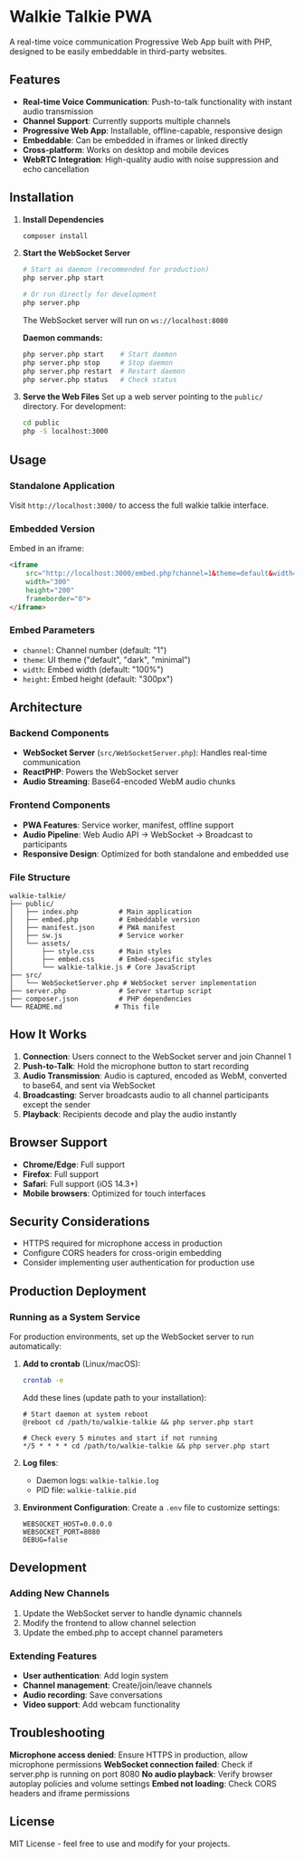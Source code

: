 # Walkie Talkie PWA

A real-time voice communication Progressive Web App built with PHP, designed to be easily embeddable in third-party websites.

## Features

- **Real-time Voice Communication**: Push-to-talk functionality with instant audio transmission
- **Channel Support**: Currently supports multiple channels
- **Progressive Web App**: Installable, offline-capable, responsive design
- **Embeddable**: Can be embedded in iframes or linked directly
- **Cross-platform**: Works on desktop and mobile devices
- **WebRTC Integration**: High-quality audio with noise suppression and echo cancellation

## Installation

1. **Install Dependencies**
   ```bash
   composer install
   ```

2. **Start the WebSocket Server**
   ```bash
   # Start as daemon (recommended for production)
   php server.php start

   # Or run directly for development
   php server.php
   ```
   The WebSocket server will run on `ws://localhost:8080`

   **Daemon commands:**
   ```bash
   php server.php start    # Start daemon
   php server.php stop     # Stop daemon
   php server.php restart  # Restart daemon
   php server.php status   # Check status
   ```

3. **Serve the Web Files**
   Set up a web server pointing to the `public/` directory. For development:
   ```bash
   cd public
   php -S localhost:3000
   ```

## Usage

### Standalone Application
Visit `http://localhost:3000/` to access the full walkie talkie interface.

### Embedded Version
Embed in an iframe:
```html
<iframe
    src="http://localhost:3000/embed.php?channel=1&theme=default&width=300px&height=200px"
    width="300"
    height="200"
    frameborder="0">
</iframe>
```

### Embed Parameters
- `channel`: Channel number (default: "1")
- `theme`: UI theme ("default", "dark", "minimal")
- `width`: Embed width (default: "100%")
- `height`: Embed height (default: "300px")

## Architecture

### Backend Components
- **WebSocket Server** (`src/WebSocketServer.php`): Handles real-time communication
- **ReactPHP**: Powers the WebSocket server
- **Audio Streaming**: Base64-encoded WebM audio chunks

### Frontend Components
- **PWA Features**: Service worker, manifest, offline support
- **Audio Pipeline**: Web Audio API → WebSocket → Broadcast to participants
- **Responsive Design**: Optimized for both standalone and embedded use

### File Structure
```
walkie-talkie/
├── public/
│   ├── index.php          # Main application
│   ├── embed.php          # Embeddable version
│   ├── manifest.json      # PWA manifest
│   ├── sw.js              # Service worker
│   └── assets/
│       ├── style.css      # Main styles
│       ├── embed.css      # Embed-specific styles
│       └── walkie-talkie.js # Core JavaScript
├── src/
│   └── WebSocketServer.php # WebSocket server implementation
├── server.php             # Server startup script
├── composer.json          # PHP dependencies
└── README.md             # This file
```

## How It Works

1. **Connection**: Users connect to the WebSocket server and join Channel 1
2. **Push-to-Talk**: Hold the microphone button to start recording
3. **Audio Transmission**: Audio is captured, encoded as WebM, converted to base64, and sent via WebSocket
4. **Broadcasting**: Server broadcasts audio to all channel participants except the sender
5. **Playback**: Recipients decode and play the audio instantly

## Browser Support

- **Chrome/Edge**: Full support
- **Firefox**: Full support
- **Safari**: Full support (iOS 14.3+)
- **Mobile browsers**: Optimized for touch interfaces

## Security Considerations

- HTTPS required for microphone access in production
- Configure CORS headers for cross-origin embedding
- Consider implementing user authentication for production use

## Production Deployment

### Running as a System Service

For production environments, set up the WebSocket server to run automatically:

1. **Add to crontab** (Linux/macOS):
   ```bash
   crontab -e
   ```
   Add these lines (update path to your installation):
   ```cron
   # Start daemon at system reboot
   @reboot cd /path/to/walkie-talkie && php server.php start

   # Check every 5 minutes and start if not running
   */5 * * * * cd /path/to/walkie-talkie && php server.php start
   ```

2. **Log files**:
   - Daemon logs: `walkie-talkie.log`
   - PID file: `walkie-talkie.pid`

3. **Environment Configuration**:
   Create a `.env` file to customize settings:
   ```env
   WEBSOCKET_HOST=0.0.0.0
   WEBSOCKET_PORT=8080
   DEBUG=false
   ```

## Development

### Adding New Channels
1. Update the WebSocket server to handle dynamic channels
2. Modify the frontend to allow channel selection
3. Update the embed.php to accept channel parameters

### Extending Features
- **User authentication**: Add login system
- **Channel management**: Create/join/leave channels
- **Audio recording**: Save conversations
- **Video support**: Add webcam functionality

## Troubleshooting

**Microphone access denied**: Ensure HTTPS in production, allow microphone permissions
**WebSocket connection failed**: Check if server.php is running on port 8080
**No audio playback**: Verify browser autoplay policies and volume settings
**Embed not loading**: Check CORS headers and iframe permissions

## License

MIT License - feel free to use and modify for your projects.
